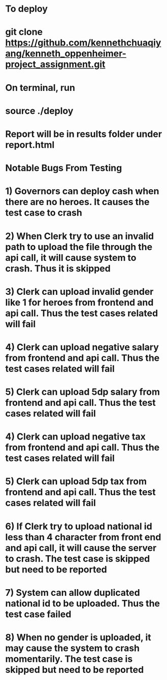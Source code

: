 # To deploy
# git clone https://github.com/kennethchuaqiyang/kenneth_oppenheimer-project_assignment.git

# On terminal, run
# source ./deploy

# Report will be in results folder under report.html

# Notable Bugs From Testing
# 1) Governors can deploy cash when there are no heroes. It causes the test case to crash
# 2) When Clerk try to use an invalid path to upload the file through the api call, it will cause system to     crash. Thus it is skipped
# 3) Clerk can upload invalid gender like 1 for heroes from frontend and api call. Thus the test cases related will fail
# 4) Clerk can upload negative salary from frontend and api call. Thus the test cases related will fail
# 5) Clerk can upload 5dp salary from frontend and api call. Thus the test cases related will fail
# 4) Clerk can upload negative tax from frontend and api call. Thus the test cases related will fail
# 5) Clerk can upload 5dp tax from frontend and api call. Thus the test cases related will fail
# 6) If Clerk try to upload national id less than 4 character from front end and api call, it will cause the server to crash. The test case is skipped but need to be reported
# 7) System can allow duplicated national id to be uploaded. Thus the test case failed
# 8) When no gender is uploaded, it may cause the system to crash momentarily. The test case is skipped but need to be reported
